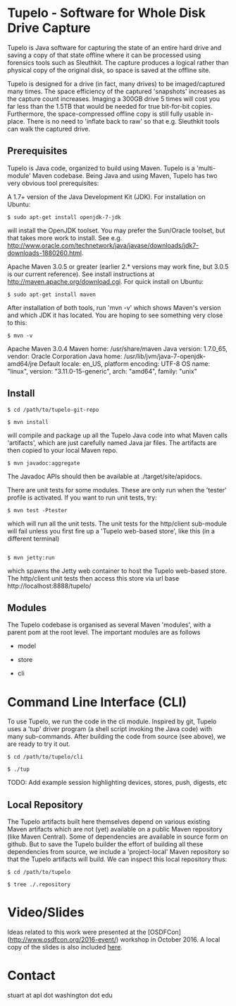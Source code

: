 Tupelo - Software for Whole Disk Drive Capture
==============================================

Tupelo is Java software for capturing the state of an entire hard
drive and saving a copy of that state offline where it can be
processed using forensics tools such as Sleuthkit.  The capture
produces a logical rather than physical copy of the original disk, so
space is saved at the offline site.

Tupelo is designed for a drive (in fact, many drives) to be
imaged/captured many times.  The space efficiency of the captured
'snapshots' increases as the capture count increases.  Imaging a 300GB
drive 5 times will cost you far less than the 1.5TB that would be
needed for true bit-for-bit copies.  Furthermore, the space-compressed
offline copy is still fully usable in-place.  There is no need to
'inflate back to raw' so that e.g. Sleuthkit tools can walk the
captured drive.

Prerequisites
-------------

Tupelo is Java code, organized to build using Maven.  Tupelo is a
'multi-module' Maven codebase.  Being Java and using Maven, Tupelo has
two very obvious tool prerequisites:

A 1.7+ version of the Java Development Kit (JDK).  For installation on Ubuntu:

```
$ sudo apt-get install openjdk-7-jdk
```
will install the OpenJDK toolset.  You may prefer the Sun/Oracle
toolset, but that takes more work to install. See
e.g. http://www.oracle.com/technetwork/java/javase/downloads/jdk7-downloads-1880260.html.

Apache Maven 3.0.5 or greater (earlier 2.* versions may work fine, but
3.0.5 is our current reference). See install instructions at
http://maven.apache.org/download.cgi.  For quick install on Ubuntu:

```
$ sudo apt-get install maven
```

After installation of both tools, run 'mvn -v' which shows Maven's
version and which JDK it has located.  You are hoping to see something
very close to this:

```
$ mvn -v
```

Apache Maven 3.0.4
Maven home: /usr/share/maven
Java version: 1.7.0_65, vendor: Oracle Corporation
Java home: /usr/lib/jvm/java-7-openjdk-amd64/jre
Default locale: en_US, platform encoding: UTF-8
OS name: "linux", version: "3.11.0-15-generic", arch: "amd64", family: "unix"

Install
-------

```
$ cd /path/to/tupelo-git-repo

$ mvn install
```

will compile and package up all the Tupelo Java code into what Maven calls
'artifacts', which are just carefully named Java jar files.  The
artifacts are then copied to your local Maven repo.

```
$ mvn javadoc:aggregate
```

The Javadoc APIs should then be available at ./target/site/apidocs.

There are unit tests for some modules.  These are only run when the
'tester' profile is activated.  If you want to run unit tests, try:

```
$ mvn test -Ptester
```

which will run all the unit tests.  The unit tests for the http/client
sub-module will fail unless you first fire up a 'Tupelo web-based
store', like this (in a different terminal)

```$ cd /path/to/tupelo-git-repo/http/server

$ mvn jetty:run
```

which spawns the Jetty web container to host the Tupelo web-based
store.  The http/client unit tests then access this store via
url base http://localhost:8888/tupelo/

Modules
-------

The Tupelo codebase is organised as several Maven 'modules', with a
parent pom at the root level.  The important modules are as follows

* model

* store

* cli

# Command Line Interface (CLI)

To use Tupelo, we run the code in the cli module.  Inspired by git,
Tupelo uses a 'tup' driver program (a shell script invoking the Java
code) with many sub-commands. After building the code from source (see
above), we are ready to try it out.


```
$ cd /path/to/tupelo/cli

$ ./tup
```

TODO: Add example session highlighting devices, stores, push, digests, etc

Local Repository
----------------

The Tupelo artifacts built here themselves depend on various
existing Maven artifacts which are not (yet) available on a public
Maven repository (like Maven Central).  Some of dependencies are
available in source form on github.  But to save the Tupelo builder
the effort of building all these dependencies from source, we include a
'project-local' Maven repository so that the Tupelo artifacts will
build.  We can inspect this local repository thus:

```
$ cd /path/to/tupelo

$ tree ./.repository
```


# Video/Slides

Ideas related to this work were presented at the [OSDFCon]
(http://www.osdfcon.org/2016-event/) workshop in October 2016.  A local copy
of the slides is also included [here](./doc/osdf2016/MacleanTupeloOSDF2016.pdf).

# Contact

stuart at apl dot washington dot edu

